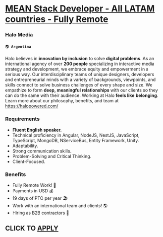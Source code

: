 # [MEAN Stack Developer - All LATAM countries - Fully Remote](https://www.remotewlb.com/apply/mean-stack-developer-all-latam-countries-fully-remote-51863)  
### Halo Media  
#### `🌎 Argentina`  

Halo believes in **innovation by inclusion** to solve **digital problems**. As an international agency of over **200 people** specializing in interactive media strategy and development, we embrace equity and empowerment in a serious way. Our interdisciplinary teams of unique designers, developers and entrepreneurial minds with a variety of backgrounds, viewpoints, and skills connect to solve business challenges of every shape and size. We empathize to form **deep, meaningful relationships** with our clients so they can do the same with their audience. Working at Halo **feels like** **belonging**. Learn more about our philosophy, benefits, and team at https://halopowered.com/

### Requirements

  * **Fluent English speaker.**
  * Technical proficiency in Angular, NodeJS, NestJS, JavaScript, TypeScript, MongoDB, NServiceBus, Entity Framework, Unity.
  * Adaptability.
  * Strong communication skills.
  * Problem-Solving and Critical Thinking.
  * Client-Focused.

### Benefits

  * Fully Remote Work! 🏡
  * Payments in USD 💰
  * 19 days of PTO per year 🏖
  * Work with an international team and clients! 🌎
  * Hiring as B2B contractors 🤝

  
## CLICK TO [APPLY](https://www.remotewlb.com/apply/mean-stack-developer-all-latam-countries-fully-remote-51863)

